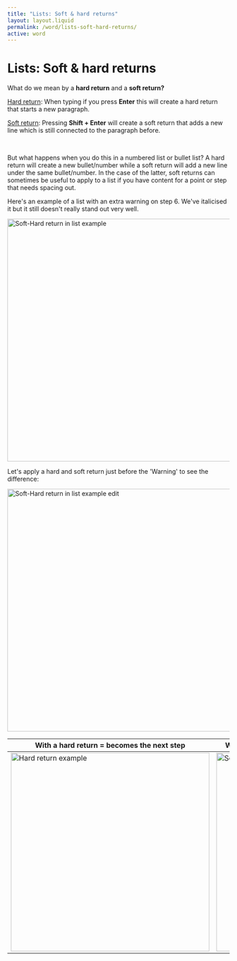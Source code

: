 ```yaml
---
title: "Lists: Soft & hard returns"
layout: layout.liquid
permalink: /word/lists-soft-hard-returns/
active: word
---
```


<h1>Lists: Soft & hard returns</h2>

<section class="section-light">

<p>What do we mean by a <strong>hard return</strong> and a <strong>soft return?</strong></p>

<p><u>Hard return</u>: When typing if you press <strong>Enter</strong> this will create a hard return that starts a new paragraph.</p>

<p><u>Soft return</u>: Pressing <strong>Shift + Enter</strong> will create a soft return that adds a new line which is still connected to the paragraph before.</p>

<br>

<p>But what happens when you do this in a numbered list or bullet list? A hard return will create a new bullet/number while a soft return will add a new line under the same bullet/number. In the case of the latter, soft returns can sometimes be useful to apply to a list if you have content for a point or step that needs spacing out.</p>

<p>Here's an example of a list with an extra warning on step 6. We've italicised it but it still doesn't really stand out very well.</p>

<img class="thumbnail" src="{{ '/assets/images/word/Lists soft and hard returns/Soft-Hard return in list example.png' | url }}" alt="Soft-Hard return in list example" width="550">

<p>Let's apply a hard and soft return just before the 'Warning' to see the difference:</p>

<img class="thumbnail" src="{{ '/assets/images/word/Lists soft and hard returns/Soft-Hard return in list example edit.png' | url }}" alt="Soft-Hard return in list example edit" width="550">

<table>
  <colgroup>
    <col style="width: 50%">
    <col style="width: 50%">
  </colgroup>
  <thead>
    <tr>
      <th>With a hard return = becomes the next step</th>
      <th>With a soft return = continues step but on a new line</th>
    </tr>
  </thead>
  <tbody>
    <tr>
      <td><img class="thumbnail" src="{{ '/assets/images/word/Lists soft and hard returns/Soft-Hard return in list example - Hard return.png' | url }}" alt="Hard return example" width="450"></td>
      <td><img class="thumbnail" src="{{ '/assets/images/word/Lists soft and hard returns/Soft-Hard return in list example - Soft return.png' | url }}" alt="Soft return example" width="450"></td>
    </tr>
</tbody>
</table>
</section>